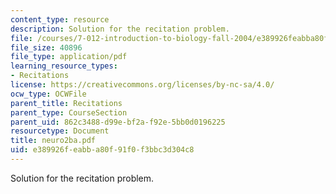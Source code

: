 ```yaml
---
content_type: resource
description: Solution for the recitation problem.
file: /courses/7-012-introduction-to-biology-fall-2004/e389926feabba80f91f0f3bbc3d304c8_neuro2ba.pdf
file_size: 40896
file_type: application/pdf
learning_resource_types:
- Recitations
license: https://creativecommons.org/licenses/by-nc-sa/4.0/
ocw_type: OCWFile
parent_title: Recitations
parent_type: CourseSection
parent_uid: 862c3488-d99e-bf2a-f92e-5bb0d0196225
resourcetype: Document
title: neuro2ba.pdf
uid: e389926f-eabb-a80f-91f0-f3bbc3d304c8
---
```

Solution for the recitation problem.